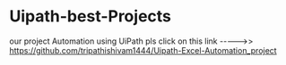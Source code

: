 # Uipath-best-Projects
our project Automation using UiPath
pls click on this link ----->>   https://github.com/tripathishivam1444/Uipath-Excel-Automation_project
